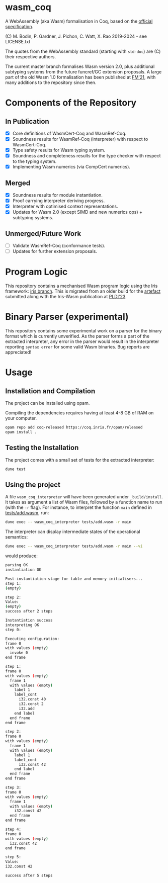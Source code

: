 # wasm_coq
A WebAssembly (aka Wasm) formalisation in Coq, based on the [official specification](https://webassembly.github.io/spec/core/).

(C) M. Bodin, P. Gardner, J. Pichon, C. Watt, X. Rao 2019-2024 - see LICENSE.txt

The quotes from the WebAssembly standard (starting with `std-doc`) are (C) their respective authors.

The current master branch formalises Wasm version 2.0, plus additional subtyping systems from the future funcref/GC extension proposals. A large part of the old Wasm 1.0 formalisation has been published at [FM'21](https://link.springer.com/chapter/10.1007/978-3-030-90870-6_4), with many additions to the repository since then.

# Components of the Repository

## In Publication

- [x] Core definitions of WasmCert-Coq and WasmRef-Coq.
- [x] Soundness results for WasmRef-Coq (interpreter) with respect to WasmCert-Coq.
- [x] Type safety results for Wasm typing system.
- [x] Soundness and completeness results for the type checker with respect to the typing system.
- [x] Implementing Wasm numerics (via CompCert numerics).

## Merged
- [x] Soundness results for module instantiation.
- [x] Proof carrying interpreter deriving progress.
- [x] Interpreter with optimised context representations.
- [x] Updates for Wasm 2.0 (except SIMD and new numerics ops) + subtyping systems.

## Unmerged/Future Work
- [ ] Validate WasmRef-Coq (conformance tests).
- [ ] Updates for further extension proposals.

# Program Logic

This repository contains a mechanised Wasm program logic using the Iris framework: [iris branch](https://github.com/WasmCert/WasmCert-Coq/tree/iris-wasm-opam). 
This is migrated from an older build for the [artefact](https://zenodo.org/records/7808708) submitted along with the Iris-Wasm publication at [PLDI'23](https://dl.acm.org/doi/10.1145/3591265).

# Binary Parser (experimental)
This repository contains some experimental work on a parser for the binary format which is currently unverified.
As the parser forms a part of the extracted interpreter, any error in the parser would result in the interpreter reporting `syntax error` for some valid Wasm binaries. Bug reports are appreciated!

# Usage

## Installation and Compilation

The project can be installed using opam.

Compiling the dependencies requires having at least 4-8 GB of RAM on your computer.
```bash
opam repo add coq-released https://coq.inria.fr/opam/released
opam install .
```

## Testing the Installation

The project comes with a small set of tests for the extracted interpreter:
```bash
dune test
```

## Using the project

A file `wasm_coq_interpreter` will have been generated under `_build/install`.
It takes as argument a list of Wasm files, followed by a function name to run (with the `-r` flag).
For instance, to interpret the function `main` defined in [tests/add.wasm](tests/add.wasm), run:
```bash
dune exec -- wasm_coq_interpreter tests/add.wasm -r main
```
The interpreter can display intermediate states of the operational semantics:
```bash
dune exec -- wasm_coq_interpreter tests/add.wasm -r main --vi
```
would produce:
```bash
parsing OK                            
instantiation OK

Post-instantiation stage for table and memory initialisers...
step 1:
(empty)

step 2:
Value:
(empty)
success after 2 steps

Instantiation success
interpreting OK
step 0:

Executing configuration:
frame 0
with values (empty)
  invoke 0
end frame

step 1:
frame 0
with values (empty)
  frame 1
  with values (empty)
    label 1
    label_cont
      i32.const 40
      i32.const 2
      i32.add
    end label
  end frame
end frame

step 2:
frame 0
with values (empty)
  frame 1
  with values (empty)
    label 1
    label_cont
      i32.const 42
    end label
  end frame
end frame

step 3:
frame 0
with values (empty)
  frame 1
  with values (empty)
    i32.const 42
  end frame
end frame

step 4:
frame 0
with values (empty)
  i32.const 42
end frame

step 5:
Value:
i32.const 42

success after 5 steps
```
